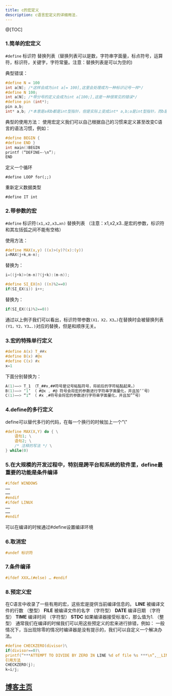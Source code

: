 ```yaml
---
title: c的宏定义
description: c语言宏定义的详细用法.
---
```


@[TOC]

### 1.简单的宏定义

`#define` 标识符 替换列表（替换列表可以是数，字符串字面量，标点符号，运算符，标识符，关键字，字符常量。注意：替换列表是可以为空的)

典型错误：

```c
#define N = 100
int a[N]; /*这样会成为int a[= 100],这里会处理成为一种标识记号一样*/
#define N 100;
int a[N]; /*带分号的定义会成为int a[100;],这是一种很常见的错误*/
#define pin (int*);
pin a,b;
int* a,b; /*本意是a和b都是int型指针，但是实际上变成int* a,b;a是int型指针，而b是int型变量。这是应该使用typedef来代替define，这样a和b就都是int型指针了。*/
```

典型的使用方法：
使用宏定义我们可以自己根据自己的习惯来定义甚至改变C语言的语法习惯，例如：

```c
#define BEGIN {
#define END }
int main()BEGIN
printf (“DEFINE—-\n”);
END
```

定义一个循环

`#define LOOP for(;;)`

重新定义数据类型

`#define IT int`

### 2.带参数的宏

`#define` 标识符`(x1,x2,x3…xn)` 替换列表  （注意：x1,x2,x3..是宏的参数，标识符和其左括弧之间不能有空格）

使用方法：

```c
#define MAX(x,y) ((x)>(y)?(x):(y))
i=MAX(j+k,m-n);
```

替换为：

```c
i=((j+k)>(m-n)?(j+k):(m-n));
```

```c
#define SI_EX(n) ((n)%2==0)
if(SI_EX(i)) i++;
```

替换为：

```c
if(SI_EX((i)%2==0))
```

通过以上例子我们可以看出，标识符带参数`(X1，X2，X3…)`在替换时会被替换列表`(Y1，Y2，Y3….)`对应的替换，但是和顺序无关。

### 3.宏的特殊单行定义

```c
#define A(x) T_##x
#define B(x) #@x
#define C(x) #x
x=1
```

下面分别替换为：

```c
A(1)——> T_1 （T_##x,##符号是记号粘黏符号，将前后的字符粘黏起来。）
B(1)——> ‘1’ （ #@x , #@ 符号会将宏的参数进行字符串字面量化，并且加‘’号）
C(1)——> “1” （ #x ,#符号会将宏的参数进行字符串字面量化，并且加””号）
```

### 4.define的多行定义

define可以替代多行的代码，在每一个换行的时候加上一个”\”

```c
#define MAX(X,Y) do { \
    语句1; \
    语句2; \
    /* 注释的写法 */ \
} while(0)
```

### 5.在大规模的开发过程中，特别是跨平台和系统的软件里，define最重要的功能是条件编译

```c
#ifdef WINDOWS
……
……
#endif
#ifdef LINUX
……
……
#endif
```

可以在编译的时候通过#define设置编译环境

### 6.取消宏

```c
#undef 标识符
```

### 7.条件编译

```c
#ifdef XXX…(#else) … #endif
```

### 8.预定义宏

在C语言中收录了一些有用的宏，这些宏是提供当前编译信息的。
__LINE__        被编译文件的行数
（整型）
__FILE__  被编译文件的名字 （字符型）
__DATE__  编译日期 （字符型）
__TIME__  编译时间 （字符型）
__STDC__  如果编译器接受标准C，那么值为1. （整型）
通常我们在编译的时候我们可以用这些预定义的宏来进行排错，例如：
一般情况下，当出现除零的情况时编译器是没有提示的，我们可以自定义一个解决办法。

```c
#define CHECKZERO(divisor)\
if(divisor==0)\
printf(“***ATTEMPT TO DIVIDE BY ZERO IN LINE %d of file %s ***\n”,__LINE__,__FILE__);\
引用方法
CHECKZERO(j);
k=i/j;
```

## [博客主页](https://blog.maxiang.vip/)
